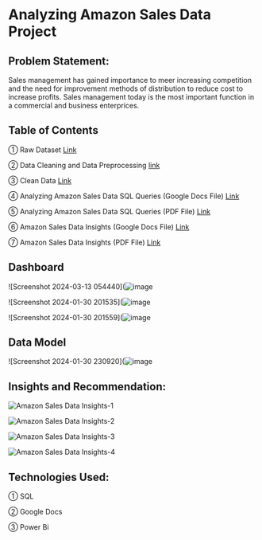 # Analyzing Amazon Sales Data Project


## Problem Statement:
Sales management has gained importance to meer increasing competition and the need for improvement methods of distribution to reduce cost to increase profits. Sales management today is the most important function in a commercial and business enterprices.


## Table of Contents

① Raw Dataset [Link](https://github.com/muntaha0702/Amazon_Sales_Analysis/blob/main/Amazon%20Sales%20data.csv)

② Data Cleaning and Data Preprocessing [link](https://github.com/muntaha0702/Amazon_Sales_Analysis/blob/main/SQL_Data_Cleaning_%26_Data_Preprocessing.sql)

③ Clean Data [Link](https://github.com/muntaha0702/Amazon_Sales_Analysis/blob/main/Clean_Amazon_Sales_data.csv)

④ Analyzing Amazon Sales Data SQL Queries (Google Docs File) [Link](https://github.com/muntaha0702/Amazon_Sales_Analysis/blob/main/Analysing%20Amazon%20Sales%20SQL%20Queries.docx)

⑤ Analyzing Amazon Sales Data SQL Queries (PDF File) [Link](https://github.com/muntaha0702/Amazon_Sales_Analysis/blob/main/Analysing%20Amazon%20Sales%20SQL%20Queries.pdf)

⑥ Amazon Sales Data Insights (Google Docs File) [Link](https://github.com/Saquibtechlotraining/Unified-Mentor-Internship-Projects/blob/main/Analyzing_Amazon_Sales_Project/Amazon%20Sales%20Data%20Insights.docx)

⑦ Amazon Sales Data Insights (PDF File) [Link](https://github.com/muntaha0702/Amazon_Sales_Analysis/blob/main/Amazon%20Sales%20Data%20Insights.pdf)


## Dashboard

![Screenshot 2024-03-13 054440](![image](https://github.com/muntaha0702/Amazon_Sales_Analysis/assets/128592482/b683761c-d230-471a-a911-cd1c842a28b7)

![Screenshot 2024-01-30 201535](![image](https://github.com/muntaha0702/Amazon_Sales_Analysis/assets/128592482/d845da39-1fc7-48f3-b430-5654ab18c965)

![Screenshot 2024-01-30 201559](![image](https://github.com/muntaha0702/Amazon_Sales_Analysis/assets/128592482/85a12a66-068f-4688-815e-e002c55e5af0)

## Data Model

![Screenshot 2024-01-30 230920](![image](https://github.com/muntaha0702/Amazon_Sales_Analysis/assets/128592482/5282a215-7009-4c65-a6ea-d0318bb394fa)

## Insights and Recommendation:
![Amazon Sales Data Insights-1](https://github.com/muntaha0702/Amazon_Sales_Analysis/assets/128592482/70a8b838-558c-4e3e-964a-3f6fcdcc95a1)

![Amazon Sales Data Insights-2](https://github.com/muntaha0702/Amazon_Sales_Analysis/assets/128592482/af33ea61-a407-438d-80e3-53f6aa5b872b)

![Amazon Sales Data Insights-3](https://github.com/muntaha0702/Amazon_Sales_Analysis/assets/128592482/6a70b9bb-775d-410b-9780-843b10209d3b)

![Amazon Sales Data Insights-4](https://github.com/muntaha0702/Amazon_Sales_Analysis/assets/128592482/9932d9c5-5aff-45a4-aaa2-41540de34fda)


## Technologies Used:

① SQL

② Google Docs

③ Power Bi
